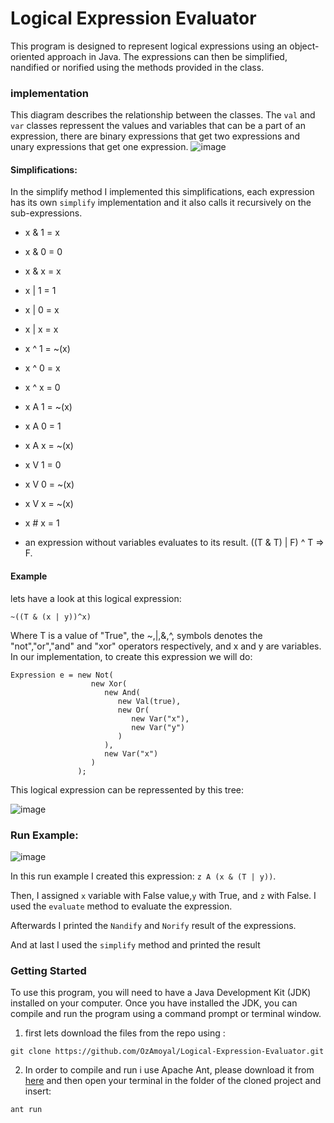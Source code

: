 # Logical Expression Evaluator

This program is designed to represent logical expressions using an object-oriented approach in Java. The expressions can then be simplified, nandified or norified using the methods provided in the class.
### implementation
This diagram describes the relationship between the classes. The `val` and `var` classes repressent the values and variables that can be a part of an expression, there are binary expressions that get two expressions and unary expressions that get one expression.
![image](https://user-images.githubusercontent.com/93612510/224826521-d27490cb-2082-415c-b598-9073b6b43072.png)
#### Simplifications:
In the simplify method I implemented this simplifications, each expression has its own `simplify` implementation and it also calls it recursively on the sub-expressions.


- x & 1 = x

- x & 0 = 0

- x & x = x

- x | 1 = 1

- x | 0 = x

- x | x = x

- x ^ 1 = ~(x)

- x ^ 0 = x

- x ^ x = 0

- x A 1 = ~(x)

- x A 0 = 1

- x A x = ~(x)

- x V 1 = 0

- x V 0 = ~(x)

- x V x = ~(x)

- x # x = 1

- an expression without variables evaluates to its result. ((T & T) | F) ^ T => F.

#### Example
lets have a look at this logical expression:

`~((T & (x | y))^x)`

Where T is a value of "True", the ~,|,&,^, symbols denotes the "not","or","and" and "xor" operators respectively, and x and y are variables.
In our implementation, to create this expression we will do:

```
Expression e = new Not(
                  new Xor(
                     new And(
                        new Val(true),
                        new Or(
                           new Var("x"),
                           new Var("y")
                        )
                     ),
                     new Var("x")
                  )
               );
```
This logical expression can be repressented by this tree:

![image](https://user-images.githubusercontent.com/93612510/224827711-e9fdcf43-2da2-4070-867e-77b177ede652.png)

### Run Example:
![image](https://user-images.githubusercontent.com/93612510/224831827-64fe10ad-0a71-4cbb-9e99-c64dbd9e7d40.png)


In this run example I created this expression: `z A (x & (T | y))`.

Then, I assigned `x` variable with False value,`y` with True, and `z` with False. I used the `evaluate` method to evaluate the expression.

Afterwards I printed the `Nandify` and `Norify` result of the expressions.

And at last I used the `simplify` method and printed the result

### Getting Started
To use this program, you will need to have a Java Development Kit (JDK) installed on your computer. Once you have installed the JDK, you can compile and run the program using a command prompt or terminal window.
1. first lets download the files from the repo using :

``` 
git clone https://github.com/OzAmoyal/Logical-Expression-Evaluator.git
```
2. In order to compile and run i use Apache Ant, please download it from [here](https://ant.apache.org/bindownload.cgi) and then open your terminal in the folder of the cloned project and insert:
```
ant run
```
